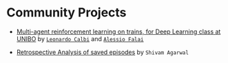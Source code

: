 # Community Projects

- [Multi-agent reinforcement learning on trains, for Deep Learning class at UNIBO](https://github.com/Wadaboa/flatland-challenge/blob/master/report/report.pdf) by [`Leonardo Calbi`](leonardo.calbi@studio.unibo.it) and [`Alessio Falai`](alessio.falai@studio.unibo.it)

- [Retrospective Analysis of saved episodes](https://www.aicrowd.com/showcase/flatland-visualization) by `Shivam Agarwal`
